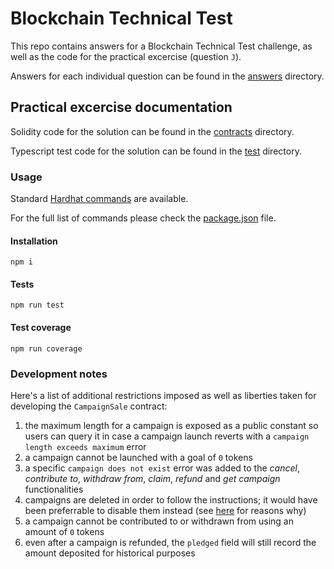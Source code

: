# Blockchain Technical Test

This repo contains answers for a Blockchain Technical Test challenge, as well as the code for the practical excercise (question `J`).

Answers for each individual question can be found in the [answers](./answers/) directory.

## Practical excercise documentation

Solidity code for the solution can be found in the [contracts](./contracts/) directory.

Typescript test code for the solution can be found in the [test](./tests/) directory.

### Usage

Standard [Hardhat commands](https://hardhat.org/hardhat-runner/docs/getting-started#running-tasks) are available.

For the full list of commands please check the [package.json](./package.json) file.

#### Installation

```shell
npm i
```

#### Tests

```shell
npm run test
```

#### Test coverage

```shell
npm run coverage
```

### Development notes

Here's a list of additional restrictions imposed as well as liberties taken for developing the `CampaignSale` contract:

1. the maximum length for a campaign is exposed as a public constant so users can query it in case a campaign launch reverts with a `campaign length exceeds maximum` error
2. a campaign cannot be launched with a goal of `0` tokens
3. a specific `campaign does not exist` error was added to the _cancel_, _contribute to_, _withdraw from_, _claim_, _refund_ and _get campaign_ functionalities
4. campaigns are deleted in order to follow the instructions; it would have been preferrable to disable them instead (see [here](https://github.com/crytic/slither/wiki/Detector-Documentation#deletion-on-mapping-containing-a-structure) for reasons why)
5. a campaign cannot be contributed to or withdrawn from using an amount of `0` tokens
6. even after a campaign is refunded, the `pledged` field will still record the amount deposited for historical purposes
